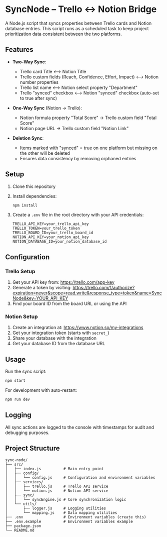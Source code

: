 # SyncNode – Trello ↔ Notion Bridge

A Node.js script that syncs properties between Trello cards and Notion database entries. This script runs as a scheduled task to keep project prioritization data consistent between the two platforms.

## Features

- **Two-Way Sync**:
  - Trello card Title ⟷ Notion Title
  - Trello custom fields (Reach, Confidence, Effort, Impact) ⟷ Notion number properties
  - Trello list name ⟷ Notion select property "Department"
  - Trello "synced" checkbox ⟷ Notion "synced" checkbox (auto-set to true after sync)

- **One-Way Sync** (Notion → Trello):
  - Notion formula property "Total Score" → Trello custom field "Total Score"
  - Notion page URL → Trello custom field "Notion Link"

- **Deletion Sync**:
  - Items marked with "synced" = true on one platform but missing on the other will be deleted
  - Ensures data consistency by removing orphaned entries

## Setup

1. Clone this repository
2. Install dependencies:
   ```bash
   npm install
   ```

3. Create a `.env` file in the root directory with your API credentials:
   ```env
   TRELLO_API_KEY=your_trello_api_key
   TRELLO_TOKEN=your_trello_token
   TRELLO_BOARD_ID=your_trello_board_id
   NOTION_API_KEY=your_notion_api_key
   NOTION_DATABASE_ID=your_notion_database_id
   ```

## Configuration

### Trello Setup
1. Get your API key from: https://trello.com/app-key
2. Generate a token by visiting: https://trello.com/1/authorize?expiration=never&scope=read,write&response_type=token&name=SyncNode&key=YOUR_API_KEY
3. Find your board ID from the board URL or using the API

### Notion Setup
1. Create an integration at: https://www.notion.so/my-integrations
2. Get your integration token (starts with `secret_`)
3. Share your database with the integration
4. Get your database ID from the database URL

## Usage

Run the sync script:
```bash
npm start
```

For development with auto-restart:
```bash
npm run dev
```

## Logging

All sync actions are logged to the console with timestamps for audit and debugging purposes.

## Project Structure

```
sync-node/
├── src/
│   ├── index.js          # Main entry point
│   ├── config/
│   │   └── config.js     # Configuration and environment variables
│   ├── services/
│   │   ├── trello.js     # Trello API service
│   │   └── notion.js     # Notion API service
│   ├── sync/
│   │   └── syncEngine.js # Core synchronization logic
│   └── utils/
│       ├── logger.js     # Logging utilities
│       └── mapping.js    # Data mapping utilities
├── .env                  # Environment variables (create this)
├── .env.example          # Environment variables example
├── package.json
└── README.md
```
